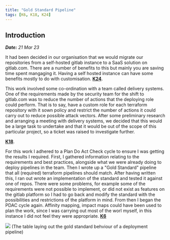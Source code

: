 ```yaml
---
title: "Gold Standard Pipeline"
tags: [K6, K18, K24]
---
```

## Introduction

***Date:** 21 Mar 23*

It had been decided in our organisation that we would migrate our repositories from a self-hosted gitlab instance to a SaaS solution on gitlab.com.
There are a number of benefits to this but mainly you are saving time spent mangaging it. Having a self hosted instance can have some benefits mostly to do with customisation. **[K24](/tags/k24)**.

This work involved some co-ordination with a team called  delivery systems. One of the requirements made by the security team for the shift to gitlab.com was to reduce the number of actions that the deploying role could perform. That is to say, have a custom role for each terraform repository with it sown policy and restrict the number of actions it could carry out to reduce possible attack vectors.
After some preliminary research and arranging a meeting with delivery systems, we decided that this would be a large task to undertake and that it would be out of the scope of this particular project, so a ticket was raised to investigate further.

**[K18](/tags/k18)**.

For this work I adhered to a Plan Do Act Check cycle to ensure I was getting the results I required.
First, I gathered information relating to the requirements and best practices, alongside what we were already doing to deploy pipelines in the team. Then I wrote up a "Gold Standard" pipeline that all (required) terraform pipelines should match. After having written this, I ran out wrote an implementation of the standard and tested it against one of repos. There were some problems, for example some of the requirements were not possible to implement, or did not exist as features on the gitlab platform so I had to go back and modify the standard with the possibilities and restrictions of the platform in mind. From then I began the PDAC cycle again.
Affinity mapping, impact maps could have been used to plan the work, since I was carrying out most of the worl myself, in this instance I did not feel they were appropriate. **[K6](/tags/k6)**

![](../gold-standard-pipeline/gold-standard-pipeline.png)
(The table laying out the gold standard behviour of a deployment pipeline)
